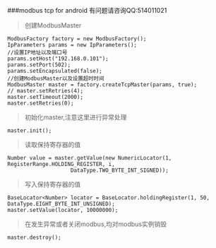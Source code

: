 ###modbus tcp for android
有问题请咨询QQ:514011021

>创建ModbusMaster
	
	ModbusFactory factory = new ModbusFactory();
    IpParameters params = new IpParameters();
	//设置IP地址以及端口号
    params.setHost("192.168.0.101");
    params.setPort(502);
    params.setEncapsulated(false);
	//创建ModbusMaster以及设置超时时间
    ModbusMaster master = factory.createTcpMaster(params, true);
    // master.setRetries(4);
    master.setTimeout(2000);
    master.setRetries(0);

>初始化master,注意这里进行异常处理

	master.init();

>读取保持寄存器的值

	Number value = master.getValue(new NumericLocator(1, RegisterRange.HOLDING_REGISTER, i,
                        DataType.TWO_BYTE_INT_SIGNED));
>写入保持寄存器的值
	
	BaseLocator<Number> locator = BaseLocator.holdingRegister(1, 50, DataType.EIGHT_BYTE_INT_UNSIGNED);
    master.setValue(locator, 10000000);

>在发生异常或者关闭modbus,均对modbus实例销毁

	master.destroy();
	